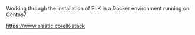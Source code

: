 Working through the installation of ELK in a Docker environment running on Centos7

https://www.elastic.co/elk-stack